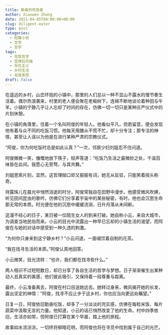 ```yaml
---
title: 勤奋的吃饭者
author: Xiaowen Zhang
date: 2021-04-05T08:00:00+08:00
slug: diligent-eater
type: post
categories:
  - 短篇小说
  - 文学
  - 哲学
tags:
  - 吃饭哲学
  - 昆德拉风格
  - 存在主义
  - 乡村生活
  - 自我发现
draft: false
---
```


在遥远的乡村，山峦环抱的小镇中，那里的人们总以一种不显山不露水的慢节奏生活着。偶尔热浪袭来，村里的老人便会聚在老榆树下，连绵不断地谈论着种田与牛羊。小镇的宁静几乎让人忘却了时间的存在，仿佛一切一切只是某种庄严仪式中的片刻休憩。

在小镇的角落里，住着一个名叫阿俊的年轻人。他看似平凡，但若留意，便会发现他有着与众不同的吃饭习惯。他每天用膳从不慌不忙，却十分专注；那专注的神情，甚至让人误以为他是在进行某种严肃的宗教仪式。

“阿俊，你为何吃饭时总是如此认真？”一次，邻居少妇刘姐忍不住问道。

阿俊微微一笑，慷慨地放下筷子，轻声答道：“吃饭乃生活之最微妙之处，千滋百味皆在此间。我愿心无旁骛，与其共舞。”

刘姐思索片刻，显然，这哲理拗口却又振振有词，她无从反驳，只能笑着摇头称奇。

待露珠儿在晨光中悄然消逝的时分，阿俊常独自在田野中漫步。他感受微风吹拂，听见田间昆虫的歌吟，仿佛它们分享着宇宙中的某些秘密，有时，他也会沉思生命那无常的本质。时光便在他的沉思中缓缓流淌，日升月落从未间断。

这漫不经心的日子，某日被一位陌生女人的到来打破。她自称小云，来自大城市，为调查当地民俗而来。小云的目光中流露出一种早已忘却的小镇生活的渴望，而阿俊在与她的对话中感受到一种久违的刺激。

“为何你只身来到这宁静乡村？”小云问道，一面啜饮着自制的花茶。

“我在找寻生活的本质。”阿俊认真地回答。

小云微笑，目光流转：“也许，我们都在找寻些什么。”

两人相识不过短短数日，却已分享了各自生活的哲学与梦想。日子渐渐催生出某种动人且真实的美感，他们彼此吸引，又保持着一段尊重与距离。

最终，小云准备离去，阿俊在村口目送她远去。她转过身来，微风揭开她的长发，露出坚定的神情：“阿俊，找寻不应止步于这乡村，你也应当向更远处瞩望。”

日复一日，阿俊依旧勤奋吃饭，却多了一分淡淡的充实感，仿佛在每粒米饭、每片蔬菜中汲取无言的力量。他知道，小云的话已悄然改变了他的生命。村中四季依旧，生活亦如常，但阿俊已打算在某个早晨，踏上他的旅程。

故事如水流淙淙，一切终将柳暗花明，而阿俊也将在寻觅中找到属于自己的光芒。